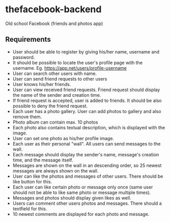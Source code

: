 # thefacebook-backend

Old school Facebook (friends and photos app)

## Requirements

- User should be able to register by giving his/her name, username and password. 
- It should be possible to locate the user's profile page with the username. Eg. https://app.net/users/profile-username
- User can search other users with name. 
- User can send friend requests to other users
- User knows his/her friends.
- User can view received friend requests. Friend request should display the name of the sender and creation time.
- If friend request is accepted, user is added to friends. It should be also possible to deny the friend request.
- Each user has a photo gallery. User can add photos to gallery and also remove them. 
- Photo album can contain max. 10 photos
- Each photo also contains textual description, which is displayed with the image.
- User can set one photo as his/her profile image. 
- Each user as their personal "wall". All users can send messages to the wall.
- Each message should display the sender's name, message's creation time, and the message itself. 
- Messages are shown on the wall in an descending order, so 25 newest messages are always shown on the wall. 
- User can like the photos and messages of other users. There should be like button for this. 
- Each user can like certain photo or message only once (same user should not be able to like same photo or message multiple times).
- Messages and photos should display given likes as well. 
- Users can comment other users photos and messages. There should a textfield for this. 
- 10 newest comments are displayed for each photo and message. 
